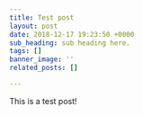 ```yaml
---
title: Test post
layout: post
date: 2018-12-17 19:23:50 +0000
sub_heading: sub heading here.
tags: []
banner_image: ''
related_posts: []

---
```

This is a test post!